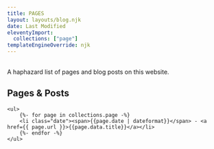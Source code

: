 ```yaml
---
title: PAGES
layout: layouts/blog.njk
date: Last Modified
eleventyImport:
  collections: ["page"]
templateEngineOverride: njk
---
```


<div class="blog2">
<br>
A haphazard list of pages and blog posts on this website. 
<h2 class="nontitle">Pages & Posts</h2>

    <ul>
        {%- for page in collections.page -%}
        <li class="date"><span>{{page.date | dateformat}}</span> - <a href={{ page.url }}>{{page.data.title}}</a></li>
        {%- endfor -%}
    </ul>
</div>